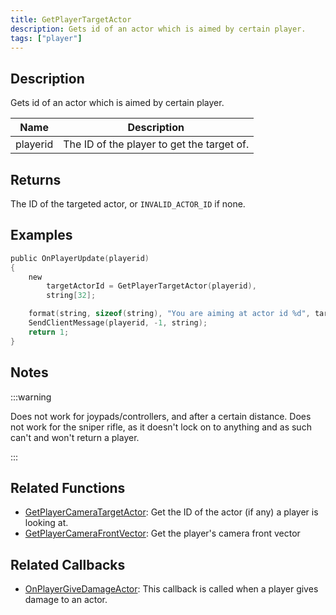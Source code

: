 ```yaml
---
title: GetPlayerTargetActor
description: Gets id of an actor which is aimed by certain player.
tags: ["player"]
---
```


<VersionWarn version='SA-MP 0.3.7' />

## Description

Gets id of an actor which is aimed by certain player.

| Name     | Description                                |
| -------- | ------------------------------------------ |
| playerid | The ID of the player to get the target of. |

## Returns

The ID of the targeted actor, or `INVALID_ACTOR_ID` if none.

## Examples

```c
public OnPlayerUpdate(playerid)
{
    new
        targetActorId = GetPlayerTargetActor(playerid),
        string[32];

    format(string, sizeof(string), "You are aiming at actor id %d", targetActorId);
    SendClientMessage(playerid, -1, string);
    return 1;
}
```

## Notes

:::warning

Does not work for joypads/controllers, and after a certain distance. Does not work for the sniper rifle, as it doesn't lock on to anything and as such can't and won't return a player.

:::

## Related Functions

- [GetPlayerCameraTargetActor](GetPlayerCameraTargetActor): Get the ID of the actor (if any) a player is looking at.
- [GetPlayerCameraFrontVector](GetPlayerCameraFrontVector): Get the player's camera front vector

## Related Callbacks

- [OnPlayerGiveDamageActor](../callbacks/OnPlayerGiveDamageActor): This callback is called when a player gives damage to an actor.
